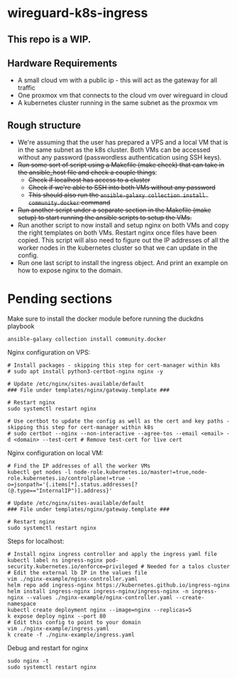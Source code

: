 # wireguard-k8s-ingress

## This repo is a WIP.

## Hardware Requirements

- A small cloud vm with a public ip - this will act as the gateway for all traffic
- One proxmox vm that connects to the cloud vm over wireguard in cloud
- A kubernetes cluster running in the same subnet as the proxmox vm

## Rough structure

- We're assuming that the user has prepared a VPS and a local VM that is in the same subnet as the k8s cluster. Both VMs can be accessed without any password (passwordless authentication using SSH keys).
- ~~Run some sort of script using a Makefile (make check) that can take in the ansible_host file and check a couple things~~:
    - ~~Check if localhost has access to a cluster~~
    - ~~Check if we're able to SSH into both VMs without any password~~
    - ~~This should also run the `ansible-galaxy collection install community.docker` command~~
- ~~Run another script under a separate section in the Makefile (make setup) to start running the ansible scripts to setup the VMs.~~
- Run another script to now install and setup nginx on both VMs and copy the right templates on both VMs. Restart nginx once files have been copied. This script will also need to figure out the IP addresses of all the worker nodes in the kubernetes cluster so that we can update in the config.
- Run one last script to install the ingress object. And print an example on how to expose nginx to the domain.


# Pending sections

Make sure to install the docker module before running the duckdns playbook
```
ansible-galaxy collection install community.docker
```

Nginx configuration on VPS:

```
# Install packages - skipping this step for cert-manager within k8s
# sudo apt install python3-certbot-nginx nginx -y

# Update /etc/nginx/sites-available/default
### File under templates/nginx/gateway.template ###

# Restart nginx
sudo systemctl restart nginx

# Use certbot to update the config as well as the cert and key paths - skipping this step for cert-manager within k8s
# sudo certbot --nginx --non-interactive --agree-tos --email <email> -d <domain> --test-cert # Remove test-cert for live cert
```

Nginx configuration on local VM:

```
# Find the IP addresses of all the worker VMs
kubectl get nodes -l node-role.kubernetes.io/master!=true,node-role.kubernetes.io/controlplane!=true -o=jsonpath='{.items[*].status.addresses[?(@.type=="InternalIP")].address}'

# Update /etc/nginx/sites-available/default
### File under templates/nginx/gateway.template ###

# Restart nginx
sudo systemctl restart nginx
```

Steps for localhost:

```
# Install nginx ingress controller and apply the ingress yaml file
kubectl label ns ingress-nginx pod-security.kubernetes.io/enforce=privileged # Needed for a talos cluster
# Edit the external lb IP in the values file 
vim ./nginx-example/nginx-controller.yaml
helm repo add ingress-nginx https://kubernetes.github.io/ingress-nginx
helm install ingress-nginx ingress-nginx/ingress-nginx -n ingress-nginx --values ./nginx-example/nginx-controller.yaml --create-namespace
kubectl create deployment nginx --image=nginx --replicas=5
k expose deploy nginx --port 80
# Edit this config to point to your domain
vim ./nginx-example/ingress.yaml
k create -f ./nginx-example/ingress.yaml
```

Debug and restart for nginx

```
sudo nginx -t
sudo systemctl restart nginx
```